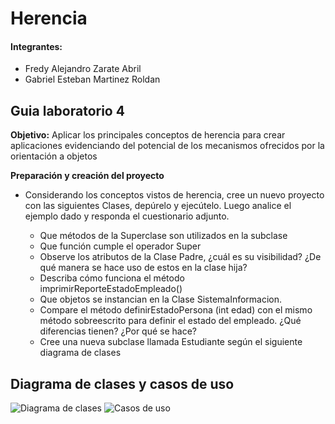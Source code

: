 # Herencia
#### Integrantes:
  - Fredy Alejandro Zarate Abril
  - Gabriel Esteban Martinez Roldan

## Guia laboratorio 4

**Objetivo:** Aplicar los principales conceptos de herencia para crear aplicaciones evidenciando del potencial de los mecanismos ofrecidos por la orientación a objetos

**Preparación y creación del proyecto**

* Considerando los conceptos vistos de herencia, cree un nuevo proyecto con las siguientes Clases,
depúrelo y ejecútelo. Luego analice el ejemplo dado y responda el cuestionario adjunto.

  - Que métodos de la Superclase son utilizados en la subclase
  - Que función cumple el operador Super
  - Observe los atributos de la Clase Padre, ¿cuál es su visibilidad? ¿De qué manera se hace uso de estos en la clase hija?
  - Describa cómo funciona el método imprimirReporteEstadoEmpleado()
  - Que objetos se instancian en la Clase SistemaInformacion.
  - Compare el método definirEstadoPersona (int edad) con el mismo método sobreescrito para definir el estado del empleado. ¿Qué diferencias tienen? ¿Por qué se hace?
  - Cree una nueva subclase llamada Estudiante según el siguiente diagrama de clases
  
## Diagrama de clases y casos de uso

![Diagrama de clases](https://user-images.githubusercontent.com/89433189/226069865-17abb210-b726-4354-984a-45c14db2b215.png)
![Casos de uso](https://user-images.githubusercontent.com/89433189/226071822-36c0c924-73be-4dbd-ae62-658db75e2266.png)
